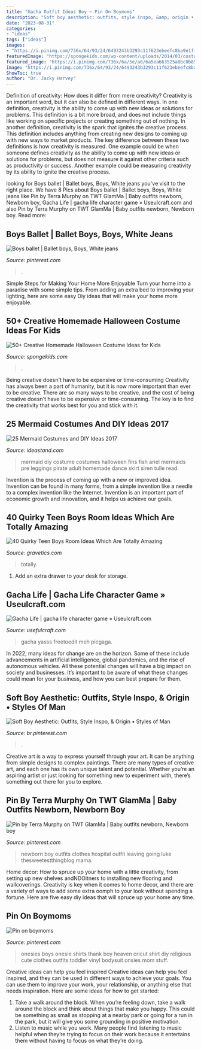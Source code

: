 ```yaml
---
title: "Gacha Outfit Ideas Boy ~ Pin On Boymoms"
description: "Soft boy aesthetic: outfits, style inspo, &amp; origin • styles of man"
date: "2023-08-31"
categories:
- "ideas"
tags: ["ideas"]
images:
- "https://i.pinimg.com/736x/64/93/24/6493243b3293c11f623ebeefc8ba9e1f--boy-onesie-onesies.jpg"
featuredImage: "https://spongekids.com/wp-content/uploads/2014/03/costumes-for-kids/7-samurai-costume-recycled-materials.jpg"
featured_image: "https://i.pinimg.com/736x/6a/5e/a6/6a5ea663525a8bc0b854d803fc2da795--newborn-boy-outfits-newborn-boys.jpg"
image: "https://i.pinimg.com/736x/64/93/24/6493243b3293c11f623ebeefc8ba9e1f--boy-onesie-onesies.jpg"
ShowToc: true
author: "Dr. Jacky Harvey"
---
```



Definition of creativity: How does it differ from mere creativity?
Creativity is an important word, but it can also be defined in different ways. In one definition, creativity is the ability to come up with new ideas or solutions for problems. This definition is a bit more broad, and does not include things like working on specific projects or creating something out of nothing. In another definition, creativity is the spark that ignites the creative process. This definition includes anything from creating new designs to coming up with new ways to market products. The key difference between these two definitions is how creativity is measured. One example could be when someone defines creativity as the ability to come up with new ideas or solutions for problems, but does not measure it against other criteria such as productivity or success. Another example could be measuring creativity by its ability to ignite the creative process.

	

		
looking for Boys ballet | Ballet boys, Boys, White jeans you've visit to the right place. We have 8 Pics about Boys ballet | Ballet boys, Boys, White jeans like Pin by Terra Murphy on TWT GlamMa | Baby outfits newborn, Newborn boy, Gacha Life | gacha life character game » Useulcraft.com and also Pin by Terra Murphy on TWT GlamMa | Baby outfits newborn, Newborn boy. Read more:
		
    
## Boys Ballet | Ballet Boys, Boys, White Jeans

<img loading=lazy src="https://i.pinimg.com/736x/03/62/90/0362900b890bd5dbfce7160d6b47020a.jpg" onerror="this.onerror=null;this.src='https://tse3.mm.bing.net/th?id=OIP.TwKiNNIXfb_dmpGflytibAHaLH&amp;pid=15.1';" alt="Boys ballet | Ballet boys, Boys, White jeans">

_Source: pinterest.com_

>. 

	

Simple Steps for Making Your Home More Enjoyable
Turn your home into a paradise with some simple tips. From adding an extra bed to improving your lighting, here are some easy Diy ideas that will make your home more enjoyable.

    
## 50+ Creative Homemade Halloween Costume Ideas For Kids

<img loading=lazy src="https://spongekids.com/wp-content/uploads/2014/03/costumes-for-kids/7-samurai-costume-recycled-materials.jpg" onerror="this.onerror=null;this.src='https://tse3.mm.bing.net/th?id=OIP.T9incGuH0nDaKpt7Wb_hHgHaJ4&amp;pid=15.1';" alt="50+ Creative Homemade Halloween Costume Ideas for Kids">

_Source: spongekids.com_

>. 

	

Being creative doesn't have to be expensive or time-consuming
Creativity has always been a part of humanity, but it is now more important than ever to be creative. There are so many ways to be creative, and the cost of being creative doesn't have to be expensive or time-consuming. The key is to find the creativity that works best for you and stick with it.

    
## 25 Mermaid Costumes And DIY Ideas 2017

<img loading=lazy src="http://ideastand.com/wp-content/uploads/2017/09/mermaid-costume-diy/13-mermaid-costume-diy-ideas-tutorials.jpg" onerror="this.onerror=null;this.src='https://tse2.mm.bing.net/th?id=OIP.gBM-xxMjWPYBX99MWDecWQHaLH&amp;pid=15.1';" alt="25 Mermaid Costumes and DIY Ideas 2017">

_Source: ideastand.com_

>mermaid diy costume costumes halloween fins fish ariel mermaids pre leggings pirate adult homemade dance skirt siren tulle read. 

	

Invention is the process of coming up with a new or improved idea. Invention can be found in many forms, from a simple invention like a needle to a complex invention like the Internet. Invention is an important part of economic growth and innovation, and it helps us achieve our goals.

    
## 40 Quirky Teen Boys Room Ideas Which Are Totally Amazing

<img loading=lazy src="https://www.gravetics.com/wp-content/uploads/2017/06/Beautiful-Room-Decor-768x512.jpg" onerror="this.onerror=null;this.src='https://tse2.mm.bing.net/th?id=OIP.hoO8qnJnKNAO1FgvybolcQHaE8&amp;pid=15.1';" alt="40 Quirky Teen Boys Room Ideas Which Are Totally Amazing">

_Source: gravetics.com_

>totally. 

	

1. Add an extra drawer to your desk for storage.

    
## Gacha Life | Gacha Life Character Game » Useulcraft.com

<img loading=lazy src="https://www.usefulcraft.com/wp-content/uploads/2019/12/gacha-life-5.jpg" onerror="this.onerror=null;this.src='https://tse3.mm.bing.net/th?id=OIP.PFkqfbGUZcSgPp0_6YqH3QHaFq&amp;pid=15.1';" alt="Gacha Life | gacha life character game » Useulcraft.com">

_Source: usefulcraft.com_

>gacha yasss freetoedit meh picgaga. 

	

In 2022, many ideas for change are on the horizon. Some of these include advancements in artificial intelligence, global pandemics, and the rise of autonomous vehicles. All these potential changes will have a big impact on society and businesses. It’s important to be aware of what these changes could mean for your business, and how you can best prepare for them.

    
## Soft Boy Aesthetic: Outfits, Style Inspo, &amp; Origin • Styles Of Man

<img loading=lazy src="https://i.pinimg.com/736x/8d/fd/e3/8dfde348364e6b1192d9055b429b662c.jpg" onerror="this.onerror=null;this.src='https://tse3.mm.bing.net/th?id=OIP.9iAQEi8yL3ngyn05gvwtwAHaJ4&amp;pid=15.1';" alt="Soft Boy Aesthetic: Outfits, Style Inspo, &amp; Origin • Styles of Man">

_Source: br.pinterest.com_

>. 

	

Creative art is a way to express yourself through your art. It can be anything from simple designs to complex paintings. There are many types of creative art, and each one has its own unique talent and potential. Whether you’re an aspiring artist or just looking for something new to experiment with, there’s something out there for you to explore.

    
## Pin By Terra Murphy On TWT GlamMa | Baby Outfits Newborn, Newborn Boy

<img loading=lazy src="https://i.pinimg.com/736x/6a/5e/a6/6a5ea663525a8bc0b854d803fc2da795--newborn-boy-outfits-newborn-boys.jpg" onerror="this.onerror=null;this.src='https://tse3.mm.bing.net/th?id=OIP.3KSSG6hN3keyi5ckImYKuQHaLH&amp;pid=15.1';" alt="Pin by Terra Murphy on TWT GlamMa | Baby outfits newborn, Newborn boy">

_Source: pinterest.com_

>newborn boy outfits clothes hospital outfit leaving going luke thesweetestthingblog mama. 

	

Home decor: How to spruce up your home with a little creativity, from setting up new shelves andNDOitners to installing new flooring and wallcoverings.
Creativity is key when it comes to home decor, and there are a variety of ways to add some extra oomph to your look without spending a fortune. Here are five easy diy ideas that will spruce up your home any time.

    
## Pin On Boymoms

<img loading=lazy src="https://i.pinimg.com/736x/64/93/24/6493243b3293c11f623ebeefc8ba9e1f--boy-onesie-onesies.jpg" onerror="this.onerror=null;this.src='https://tse3.mm.bing.net/th?id=OIP.KEU2WW7bD-7kJNpIb4SQBgDSEo&amp;pid=15.1';" alt="Pin on boymoms">

_Source: pinterest.com_

>onesies boys onesie shirts thank boy heaven cricut shirt diy religious cute clothes outfits toddler vinyl bodysuit onsies mom stuff. 

	

Creative ideas can help you feel inspired
Creative ideas can help you feel inspired, and they can be used in different ways to achieve your goals. You can use them to improve your work, your relationship, or anything else that needs inspiration. Here are some ideas for how to get started: 
1. Take a walk around the block. When you’re feeling down, take a walk around the block and think about things that make you happy. This could be something as small as stopping at a nearby park or going for a run in the park, but it will give you some grounding in positive motivation. 
2. Listen to music while you work. Many people find listening to music helpful when they’re trying to focus on their work because it entertains them without having to focus on what they’re doing.


